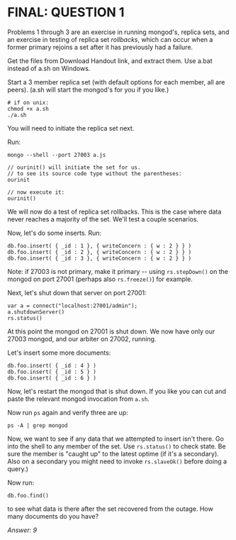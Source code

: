 # FINAL: QUESTION 1
Problems 1 through 3 are an exercise in running mongod's, replica sets, and an exercise in testing of replica set *rollbacks*, which can occur when a former primary rejoins a set after it has previously had a failure.

Get the files from Download Handout link, and extract them.
Use a.bat instead of a.sh on Windows.

Start a 3 member replica set (with default options for each member, all are peers).
(a.sh will start the mongod's for you if you like.)
```
# if on unix:
chmod +x a.sh
./a.sh
```

You will need to initiate the replica set next.

Run:
```
mongo --shell --port 27003 a.js
```
```
// ourinit() will initiate the set for us.
// to see its source code type without the parentheses:
ourinit

// now execute it:
ourinit()
```

We will now do a test of replica set rollbacks.
This is the case where data never reaches a majority of the set.
We'll test a couple scenarios.

Now, let's do some inserts. Run:
```
db.foo.insert( { _id : 1 }, { writeConcern : { w : 2 } } )
db.foo.insert( { _id : 2 }, { writeConcern : { w : 2 } } )
db.foo.insert( { _id : 3 }, { writeConcern : { w : 2 } } )
```

Note: if 27003 is not primary, make it primary -- using `rs.stepDown()` on the mongod on port 27001 (perhaps also `rs.freeze()`) for example.

Next, let's shut down that server on port 27001:
```
var a = connect("localhost:27001/admin");
a.shutdownServer()
rs.status()
```

At this point the mongod on 27001 is shut down. We now have only our 27003 mongod, and our arbiter on 27002, running.

Let's insert some more documents:
```
db.foo.insert( { _id : 4 } )
db.foo.insert( { _id : 5 } )
db.foo.insert( { _id : 6 } )
```

Now, let's restart the mongod that is shut down. If you like you can cut and paste the relevant mongod invocation from `a.sh`.

Now run `ps` again and verify three are up:
```
ps -A | grep mongod
```

Now, we want to see if any data that we attempted to insert isn't there.
Go into the shell to any member of the set.
Use `rs.status()` to check state.
Be sure the member is "caught up" to the latest optime (if it's a secondary).
Also on a secondary you might need to invoke `rs.slaveOk()` before doing a query.)

Now run:
```
db.foo.find()
```
to see what data is there after the set recovered from the outage.
How many documents do you have?

*Answer: 9*

